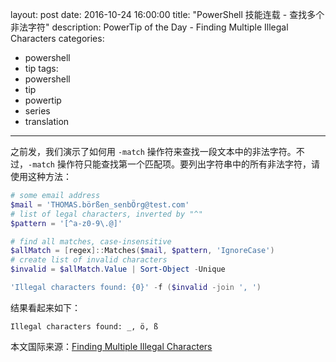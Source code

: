 ﻿layout: post
date: 2016-10-24 16:00:00
title: "PowerShell 技能连载 - 查找多个非法字符"
description: PowerTip of the Day - Finding Multiple Illegal Characters
categories:
- powershell
- tip
tags:
- powershell
- tip
- powertip
- series
- translation
---
之前发，我们演示了如何用 `-match` 操作符来查找一段文本中的非法字符。不过，`-match` 操作符只能查找第一个匹配项。要列出字符串中的所有非法字符，请使用这种方法：

```powershell
# some email address
$mail = 'THOMAS.börßen_senbÖrg@test.com'
# list of legal characters, inverted by "^"
$pattern = '[^a-z0-9\.@]'

# find all matches, case-insensitive
$allMatch = [regex]::Matches($mail, $pattern, 'IgnoreCase')
# create list of invalid characters
$invalid = $allMatch.Value | Sort-Object -Unique 

'Illegal characters found: {0}' -f ($invalid -join ', ')
```

结果看起来如下：

    Illegal characters found: _, ö, ß


<!--more-->
本文国际来源：[Finding Multiple Illegal Characters](http://community.idera.com/powershell/powertips/b/tips/posts/finding-multiple-illegal-characters-directory)
